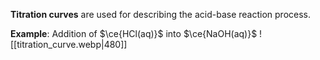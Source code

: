 **Titration curves** are used for describing the acid-base reaction process.

**Example**: Addition of $\ce{HCl(aq)}$ into $\ce{NaOH(aq)}$
![[titration_curve.webp|480]]

